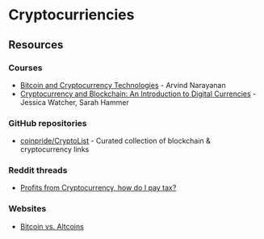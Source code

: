 # Cryptocurriencies

## Resources

### Courses

* [Bitcoin and Cryptocurrency Technologies](https://www.coursera.org/learn/cryptocurrency) - Arvind Narayanan
* [Cryptocurrency and Blockchain: An Introduction to Digital Currencies](https://www.coursera.org/learn/wharton-cryptocurrency-blockchain-introduction-digital-currency) - Jessica Watcher, Sarah Hammer

### GitHub repositories

* [coinpride/CryptoList](https://github.com/coinpride/CryptoList) - Curated collection of blockchain & cryptocurrency links

### Reddit threads

* [Profits from Cryptocurrency, how do I pay tax?](https://www.reddit.com/r/UKPersonalFinance/comments/n9vq5z/profits_from_cryptocurrency_how_do_i_pay_tax/)

### Websites

* [Bitcoin vs. Altcoins](https://bitcoinvsaltcoins.com/)

